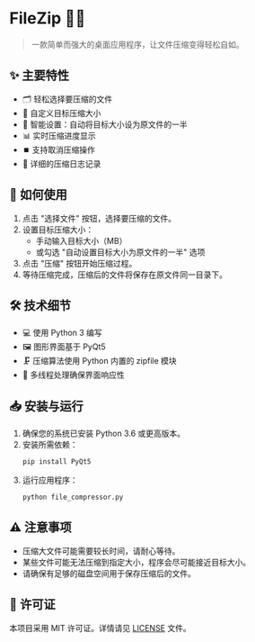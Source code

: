# FileZip 📁🔐

> 一款简单而强大的桌面应用程序，让文件压缩变得轻松自如。

## ✨ 主要特性

- 🗂️ 轻松选择要压缩的文件
- 🎯 自定义目标压缩大小
- 🔄 智能设置：自动将目标大小设为原文件的一半
- 📊 实时压缩进度显示
- ⏹️ 支持取消压缩操作
- 📝 详细的压缩日志记录

## 🚀 如何使用

1. 点击 "选择文件" 按钮，选择要压缩的文件。
2. 设置目标压缩大小：
   - 手动输入目标大小（MB）
   - 或勾选 "自动设置目标大小为原文件的一半" 选项
3. 点击 "压缩" 按钮开始压缩过程。
4. 等待压缩完成，压缩后的文件将保存在原文件同一目录下。

## 🛠️ 技术细节

- 💻 使用 Python 3 编写
- 🖼️ 图形界面基于 PyQt5
- 🗜️ 压缩算法使用 Python 内置的 zipfile 模块
- 🧵 多线程处理确保界面响应性

## 📥 安装与运行

1. 确保您的系统已安装 Python 3.6 或更高版本。
2. 安装所需依赖：
   ```bash
   pip install PyQt5
   ```
3. 运行应用程序：
   ```bash
   python file_compressor.py
   ```

## ⚠️ 注意事项

- 压缩大文件可能需要较长时间，请耐心等待。
- 某些文件可能无法压缩到指定大小，程序会尽可能接近目标大小。
- 请确保有足够的磁盘空间用于保存压缩后的文件。

## 📄 许可证

本项目采用 MIT 许可证。详情请见 [LICENSE](LICENSE) 文件。
